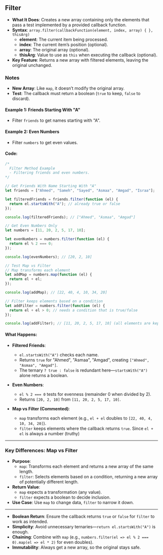 
## Filter
- **What It Does**: Creates a new array containing only the elements that pass a test implemented by a provided callback function.
- **Syntax**: `array.filter(callbackFunction(element, index, array) { }, thisArg)`
  - **element**: The current item being processed.
  - **index**: The current item’s position (optional).
  - **array**: The original array (optional).
  - **thisArg**: Value to use as `this` when executing the callback (optional).
- **Key Feature**: Returns a new array with filtered elements, leaving the original unchanged.

### Notes
- **New Array**: Like `map`, it doesn’t modify the original array.
- **Test**: The callback must return a boolean (`true` to keep, `false` to discard).

#### Example 1: Friends Starting With "A"
- Filter `friends` to get names starting with "A".

#### Example 2: Even Numbers
- Filter `numbers` to get even values.

#### Code:
```javascript
/*
  Filter Method Example
  - Filtering friends and even numbers.
*/

// Get Friends With Name Starting With "A"
let friends = ["Ahmed", "Sameh", "Sayed", "Asmaa", "Amgad", "Israa"];

let filteredFriends = friends.filter(function (el) {
  return el.startsWith("A"); // already true or false
});

console.log(filteredFriends); // ["Ahmed", "Asmaa", "Amgad"]

// Get Even Numbers Only
let numbers = [11, 20, 2, 5, 17, 10];

let evenNumbers = numbers.filter(function (el) {
  return el % 2 === 0;
});

console.log(evenNumbers); // [20, 2, 10]

// Test Map vs Filter
// Map transforms each element
let addMap = numbers.map(function (el) {
  return el + el;
});

console.log(addMap); // [22, 40, 4, 10, 34, 20]

// Filter keeps elements based on a condition
let addFilter = numbers.filter(function (el) {
  return el + el > 0; // needs a condition that is true/false
});

console.log(addFilter); // [11, 20, 2, 5, 17, 10] (all elements are kept)

```

#### What Happens:
- **Filtered Friends**:
  - `el.startsWith("A")` checks each name.
  - Returns `true` for "Ahmed", "Asmaa", "Amgad", creating `["Ahmed", "Asmaa", "Amgad"]`.
  - The ternary `? true : false` is redundant here—`startsWith("A")` alone returns a boolean.

- **Even Numbers**:
  - `el % 2 === 0` tests for evenness (remainder 0 when divided by 2).
  - Returns `[20, 2, 10]` from `[11, 20, 2, 5, 17, 10]`.

- **Map vs Filter (Commented)**:
  - `map` transforms each element (e.g., `el + el` doubles to `[22, 40, 4, 10, 34, 20]`).
  - `filter` keeps elements where the callback returns `true`. Since `el + el` is always a number (truthy)

---

### Key Differences: Map vs Filter
- **Purpose**: 
  - `map`: Transforms each element and returns a new array of the same length.
  - `filter`: Selects elements based on a condition, returning a new array of potentially different length.
- **Return Value**: 
  - `map` expects a transformation (any value).
  - `filter` expects a boolean to decide inclusion.
- **Use Case**: Use `map` to change data, `filter` to narrow it down.

---


- **Boolean Return**: Ensure the callback returns `true` or `false` for `filter` to work as intended.
- **Simplicity**: Avoid unnecessary ternaries—`return el.startsWith("A")` is enough.
- **Chaining**: Combine with `map` (e.g., `numbers.filter(el => el % 2 === 0).map(el => el * 2)` for even doubles).
- **Immutability**: Always get a new array, so the original stays safe.

